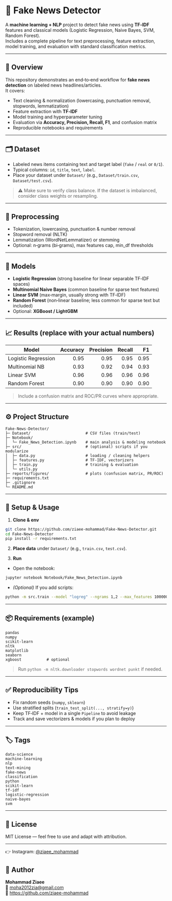 # 📰 Fake News Detector

A **machine learning + NLP** project to detect fake news using **TF‑IDF** features and classical models (Logistic Regression, Naive Bayes, SVM, Random Forest).  
Includes a complete pipeline for text preprocessing, feature extraction, model training, and evaluation with standard classification metrics.

---

## 📖 Overview
This repository demonstrates an end‑to‑end workflow for **fake news detection** on labeled news headlines/articles.  
It covers:
- Text cleaning & normalization (lowercasing, punctuation removal, stopwords, lemmatization)
- Feature extraction with **TF‑IDF**
- Model training and hyperparameter tuning
- Evaluation via **Accuracy, Precision, Recall, F1**, and confusion matrix
- Reproducible notebooks and requirements

---

## 🗂️ Dataset
- Labeled news items containing text and target label (`fake` / `real` or `0/1`).  
- Typical columns: `id`, `title`, `text`, `label`.  
- Place your dataset under `Dataset/` (e.g., `Dataset/train.csv`, `Dataset/test.csv`).

> ⚠️ Make sure to verify class balance. If the dataset is imbalanced, consider class weights or resampling.

---

## 🧹 Preprocessing
- Tokenization, lowercasing, punctuation & number removal
- Stopword removal (NLTK)
- Lemmatization (WordNetLemmatizer) or stemming
- Optional: n‑grams (bi‑grams), max features cap, min_df thresholds

---

## 🧠 Models
- **Logistic Regression** (strong baseline for linear separable TF‑IDF spaces)
- **Multinomial Naive Bayes** (common baseline for sparse text features)
- **Linear SVM** (max‑margin, usually strong with TF‑IDF)
- **Random Forest** (non‑linear baseline; less common for sparse text but included)
- Optional: **XGBoost / LightGBM**

---

## 📈 Results (replace with your actual numbers)
| Model | Accuracy | Precision | Recall | F1 |
|------|---------:|----------:|------:|---:|
| Logistic Regression | 0.95 | 0.95 | 0.95 | 0.95 |
| Multinomial NB | 0.93 | 0.92 | 0.94 | 0.93 |
| Linear SVM | 0.96 | 0.96 | 0.96 | 0.96 |
| Random Forest | 0.90 | 0.90 | 0.90 | 0.90 |

> Include a confusion matrix and ROC/PR curves where appropriate.

---

## ⚙️ Project Structure
```
Fake-News-Detector/
├─ Dataset/                        # CSV files (train/test)
├─ Notebook/
│  └─ Fake_News_Detection.ipynb    # main analysis & modeling notebook
├─ src/                            # (optional) scripts if you modularize
│  ├─ data.py                      # loading / cleaning helpers
│  ├─ features.py                  # TF-IDF, vectorizers
│  ├─ train.py                     # training & evaluation
│  └─ utils.py
├─ reports/figures/                # plots (confusion matrix, PR/ROC)
├─ requirements.txt
├─ .gitignore
└─ README.md
```

---

## 🚀 Setup & Usage
1) **Clone & env**
```bash
git clone https://github.com/ziaee-mohammad/Fake-News-Detector.git
cd Fake-News-Detector
pip install -r requirements.txt
```

2) **Place data** under `Dataset/` (e.g., `train.csv`, `test.csv`).

3) **Run**  
- Open the notebook:
```bash
jupyter notebook Notebook/Fake_News_Detection.ipynb
```
- *(Optional)* If you add scripts:
```bash
python -m src.train --model "logreg" --ngrams 1,2 --max_features 100000
```

---

## 📦 Requirements (example)
```
pandas
numpy
scikit-learn
nltk
matplotlib
seaborn
xgboost           # optional
```
> Run `python -m nltk.downloader stopwords wordnet punkt` if needed.

---

## ✅ Reproducibility Tips
- Fix random seeds (`numpy`, `sklearn`)  
- Use stratified splits (`train_test_split(..., stratify=y)`)  
- Keep TF‑IDF + model in a single `Pipeline` to avoid leakage  
- Track and save vectorizers & models if you plan to deploy

---

## 🏷 Tags
```
data-science
machine-learning
nlp
text-mining
fake-news
classification
python
scikit-learn
tf-idf
logistic-regression
naive-bayes
svm
```

---

## 📜 License
MIT License — feel free to use and adapt with attribution.

---

👉 Instagram: [@ziaee_mohammad](https://www.instagram.com/ziaee_mohammad/)

## 👤 Author
**Mohammad Ziaee**  
📧 moha2012zia@gmail.com  
🔗 https://github.com/ziaee-mohammad
